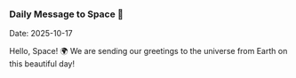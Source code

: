 ### Daily Message to Space 🌌
Date: 2025-10-17

Hello, Space! 🌍 We are sending our greetings to the universe from Earth on this beautiful day!

